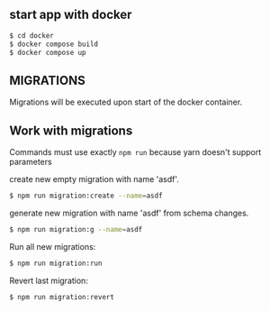 ## start app with docker
```bash
$ cd docker
$ docker compose build
$ docker compose up
```

## MIGRATIONS
Migrations will be executed upon start of the docker container.

## Work with migrations
Commands must use exactly `npm run` because yarn doesn't support parameters

create new empty migration with name 'asdf'.
```bash
$ npm run migration:create --name=asdf
```

generate new migration  with name 'asdf' from schema changes.

```bash
$ npm run migration:g --name=asdf
```

Run all new migrations:
```bash
$ npm run migration:run
```

Revert last migration:
```bash
$ npm run migration:revert
```
